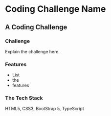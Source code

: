 # Coding Challenge Name

## A Coding Challenge

### Challenge

Explain the challenge here.

### Features

- List
- the
- features

### The Tech Stack

HTML5, CSS3, BootStrap 5, TypeScript
